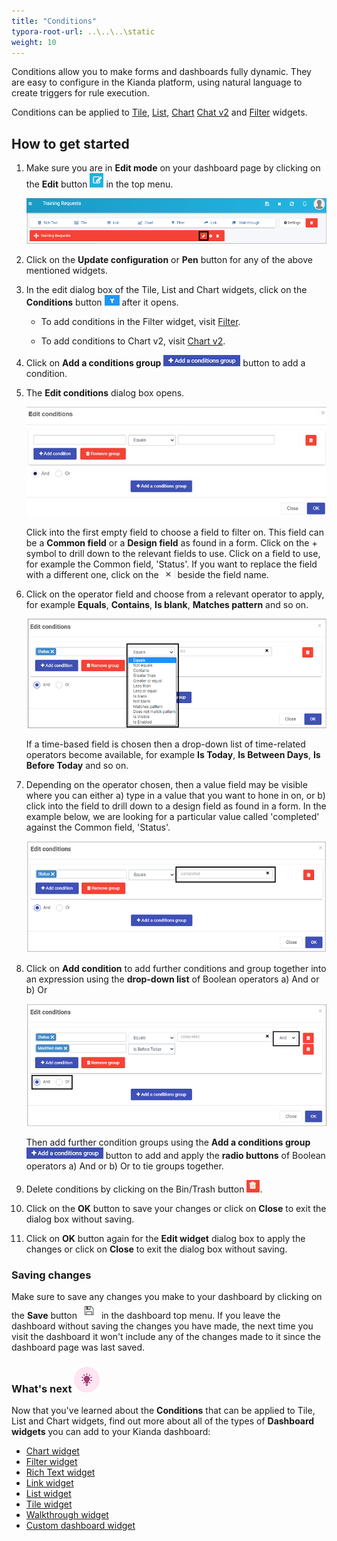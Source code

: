 ```yaml
---
title: "Conditions"
typora-root-url: ..\..\..\static
weight: 10
---
```


Conditions allow you to make forms and dashboards fully dynamic. They are easy to configure in the Kianda platform, using natural language to create triggers for rule execution.

Conditions can be applied to [Tile](/platform/pages/tile/), [List](/platform/pages/list/), [Chart](/platform/pages/chart/) [Chat v2](/platform/pages/chartv2/) and [Filter](/platform/pages/filter/) widgets.



## How to get started ##

1. Make sure you are in **Edit mode** on your dashboard page by clicking on the **Edit** button ![Edit button](/images/edit.png) in the top menu.

   ![Pen button in a widget](/images/penbutton_frame.png) 

2. Click on the **Update configuration** or **Pen** button for any of the above mentioned widgets.

3. In the edit dialog box of the Tile, List and Chart widgets, click on the **Conditions** button ![Conditions button](/images/conditions.png) after it opens. 

   - To add conditions in the Filter widget, visit [Filter](/platform/pages/filter/).

   - To add conditions to Chart v2, visit [Chart v2](/platform/pages/chartv2/).

4. Click on **Add a conditions group** ![Add conditions button](/images/addconditions.png) button to add a condition.

5. The **Edit conditions** dialog box opens. 

   ![Edit conditions](/images/conditions-dialog.jpg)

   Click into the first empty field to choose a field to filter on. This field can be a **Common field** or a **Design field** as found in a form. Click on the + symbol to drill down to the relevant fields to use. Click on a field to use, for example the Common field, 'Status'. If you want to replace the field with a different one, click on the ![X](/images/x.png) beside the field name.

6. Click on the operator field and choose from a relevant operator to apply, for example **Equals**, **Contains**, **Is blank**, **Matches pattern** and so on. 

   ![Condition operators](/images/operator.png)

   If a time-based field is chosen then a drop-down list of time-related operators become available, for example **Is Today**, **Is Between Days**, **Is Before Today** and so on.

7. Depending on the operator chosen, then a value field may be visible where you can either a) type in a value that you want to hone in on, or b) click into the field to drill down to a design field as found in a form. In the example below, we are looking for a particular value called 'completed' against the Common field, 'Status'.

   ![Condition applied](/images/conditionapplied.png)

8. Click on **Add condition** to add further conditions and group together into an expression using the **drop-down list** of Boolean operators a) And or b) Or 

   ![Conditions](/images/expression.png)

   Then add further condition groups using the **Add a conditions group** ![Add conditions button](/images/addconditions.png) button to add and apply the **radio buttons** of Boolean operators a) And or b) Or to tie groups together.

9. Delete conditions by clicking on the Bin/Trash button ![Bin button](/images/binicon.png).

10. Click on the **OK** button to save your changes or click on **Close** to exit the dialog box without saving.

11. Click on **OK** button again for the **Edit widget** dialog box to apply the changes or click on **Close** to exit the dialog box without saving.



### Saving changes ###

Make sure to save any changes you make to your dashboard by clicking on the **Save** button ![Dashboard Save button](/images/dashboard-save-button.jpg) in the dashboard top menu. If you leave the dashboard without saving the changes you have made, the next time you visit the dashboard it won't include any of the changes made to it since the dashboard page was last saved.



### What's next  ![Idea icon](/images/18.png) ###

Now that you've learned about the **Conditions** that can be applied to Tile, List and Chart widgets, find out more about all of the types of **Dashboard widgets** you can add to your Kianda dashboard:

- [Chart widget](/platform/pages/chart/)
- [Filter widget](/platform/pages/filter/)
- [Rich Text widget](/platform/pages/richtext/)
- [Link widget](/platform/pages/link/)
- [List widget](/platform/pages/list/)
- [Tile widget](/platform/pages/tile/)
- [Walkthrough widget](/platform/pages/walkthrough/)
- [Custom dashboard widget]( /platform/pages/custom/)
